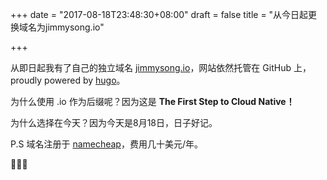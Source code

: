 +++
date = "2017-08-18T23:48:30+08:00"
draft = false
title = "从今日起更换域名为jimmysong.io"

+++

从即日起我有了自己的独立域名 [jimmysong.io](http://jimmysong.io)，网站依然托管在 GitHub 上，proudly powered by [hugo](http://gohugo.io)。

为什么使用 .io 作为后缀呢？因为这是 **The First Step to Cloud Native！**

为什么选择在今天？因为今天是8月18日，日子好记。

P.S 域名注册于 [namecheap](www.namecheap.com)，费用几十美元/年。

🎉🎊🎉